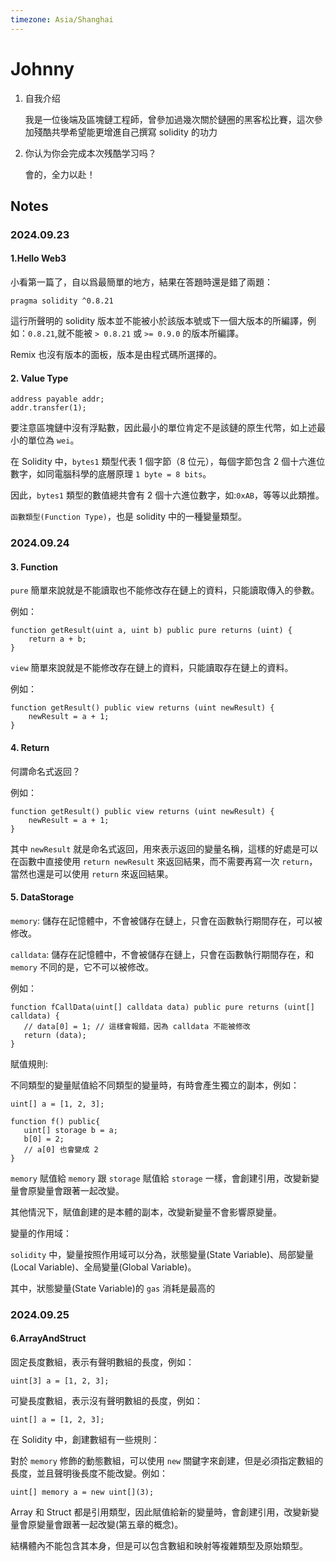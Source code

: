 ```yaml
---
timezone: Asia/Shanghai
---
```


# Johnny

1. 自我介绍
   
   我是一位後端及區塊鏈工程師，曾參加過幾次關於鏈圈的黑客松比賽，這次參加殘酷共學希望能更增進自己撰寫 
solidity 的功力

2. 你认为你会完成本次残酷学习吗？
   
   會的，全力以赴！
   
## Notes

<!-- Content_START -->

### 2024.09.23

#### 1.Hello Web3

小看第一篇了，自以爲最簡單的地方，結果在答題時還是錯了兩題：

```solidity
pragma solidity ^0.8.21
```

這行所聲明的 solidity 版本並不能被小於該版本號或下一個大版本的所編譯，例如：`0.8.21`,就不能被 `> 0.8.21` 或 `>= 0.9.0` 的版本所編譯。

Remix 也沒有版本的面板，版本是由程式碼所選擇的。

#### 2. Value Type

```solidity
address payable addr;
addr.transfer(1);
```
要注意區塊鏈中沒有浮點數，因此最小的單位肯定不是該鏈的原生代幣，如上述最小的單位為 `wei`。

在 Solidity 中，`bytes1` 類型代表 1 個字節（8 位元），每個字節包含 2 個十六進位數字，如同電腦科學的底層原理 `1 byte = 8 bits`。

因此，`bytes1` 類型的數值總共會有 2 個十六進位數字，如:`0xAB`，等等以此類推。

`函數類型(Function Type)`，也是 solidity 中的一種變量類型。

### 2024.09.24

#### 3. Function

`pure` 簡單來說就是不能讀取也不能修改存在鏈上的資料，只能讀取傳入的參數。

例如：

```solidity
function getResult(uint a, uint b) public pure returns (uint) {
    return a + b;
}
```

`view` 簡單來說就是不能修改存在鏈上的資料，只能讀取存在鏈上的資料。

例如：

```solidity
function getResult() public view returns (uint newResult) {
    newResult = a + 1;
}
```

#### 4. Return

何謂命名式返回？

例如：

```solidity
function getResult() public view returns (uint newResult) {
    newResult = a + 1;
}
```

其中 `newResult` 就是命名式返回，用來表示返回的變量名稱，這樣的好處是可以在函數中直接使用 `return newResult` 來返回結果，而不需要再寫一次 `return`，當然也還是可以使用 `return` 來返回結果。


#### 5. DataStorage

`memory`: 儲存在記憶體中，不會被儲存在鏈上，只會在函數執行期間存在，可以被修改。

`calldata`: 儲存在記憶體中，不會被儲存在鏈上，只會在函數執行期間存在，和 `memory` 不同的是，它不可以被修改。

例如：
```solidity
function fCallData(uint[] calldata data) public pure returns (uint[] calldata) {
   // data[0] = 1; // 這樣會報錯，因為 calldata 不能被修改
   return (data);
}
```

賦值規則:

不同類型的變量賦值給不同類型的變量時，有時會產生獨立的副本，例如：

```solidity
uint[] a = [1, 2, 3];

function f() public{
   uint[] storage b = a;
   b[0] = 2;
   // a[0] 也會變成 2
}
```

`memory` 賦值給 `memory` 跟 `storage` 賦值給 `storage` 一樣，會創建引用，改變新變量會原變量會跟著一起改變。

其他情況下，賦值創建的是本體的副本，改變新變量不會影響原變量。

變量的作用域：

`solidity` 中，變量按照作用域可以分為，狀態變量(State Variable)、局部變量(Local Variable)、全局變量(Global Variable)。

其中，狀態變量(State Variable)的 `gas` 消耗是最高的

### 2024.09.25

#### 6.ArrayAndStruct

固定長度數組，表示有聲明數組的長度，例如：

```solidity
uint[3] a = [1, 2, 3];
```

可變長度數組，表示沒有聲明數組的長度，例如：

```solidity
uint[] a = [1, 2, 3];
```
在 Solidity 中，創建數組有一些規則：

對於 `memory` 修飾的動態數組，可以使用 `new` 關鍵字來創建，但是必須指定數組的長度，並且聲明後長度不能改變。例如：

```solidity
uint[] memory a = new uint[](3);
```

Array 和 Struct 都是引用類型，因此賦值給新的變量時，會創建引用，改變新變量會原變量會跟著一起改變(第五章的概念)。

結構體內不能包含其本身，但是可以包含數組和映射等複雜類型及原始類型。

<!-- Content_END -->
